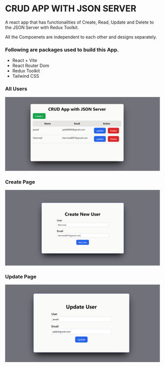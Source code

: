 # CRUD APP WITH JSON SERVER

<p>A react app that has functionalities of Create, Read, Update and Delete to the JSON Server with Redux Toolkit.</p>

<p>All  the Compoenets are independent to each other and designs separately.</p>

<h3>Following are packages used to build this App.</h3>
<ul>
<li>React + Vite</li>
<li>React Router Dom</li>
<li>Redux Toolkit</li>
<li>Tailwind CSS</li>
</ul>

<h3> All Users</h3>
<img src='./src/assets/All Users.png'>
<h3> Create Page</h3>
<img src='./src/assets/Create.png'>
<h3> Update Page</h3>
<img src='./src/assets/Update.png'>